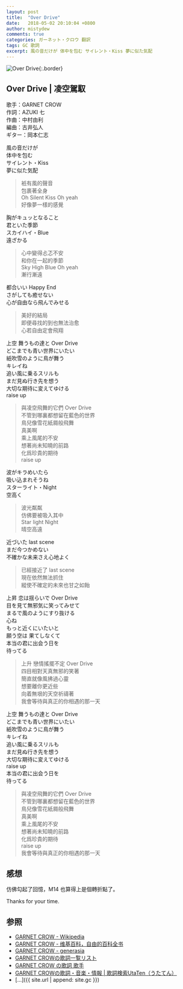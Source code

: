```yaml
---
layout: post
title:  "Over Drive"
date:   2018-05-02 20:10:04 +0800
author: mistydew
comments: true
categories: ガーネット・クロウ 翻訳
tags: GC 歌詞
excerpt: 風の音だけが 体中を包む サイレント・Kiss 夢に似た気配
---
```

![Over Drive](https://raw.githubusercontent.com/mistydew/gc2/master/cover/single/SG31_Over%20Drive.jpg){:.border}

## Over Drive | 凌空駕馭

歌手：GARNET CROW<br>
作詞：AZUKI 七<br>
作曲：中村由利<br>
編曲：古井弘人<br>
ギター：岡本仁志

風の音だけが<br>
体中を包む<br>
サイレント・Kiss<br>
夢に似た気配

> 衹有風的聲音<br>
> 包裹著全身<br>
> Oh Silent Kiss Oh yeah<br>
> 好像夢一樣的感覺

胸がキュッとなること<br>
君といた季節<br>
スカイハイ・Blue<br>
遠ざかる

> 心中變得忐忑不安<br>
> 和你在一起的季節<br>
> Sky High Blue Oh yeah<br>
> 漸行漸遠

都合いい Happy End<br>
さがしても癒せない<br>
心が自由なら飛んでみせる

> 美好的結局<br>
> 即便尋找的到也無法治愈<br>
> 心若自由定會飛翔

上空 舞うもの達と Over Drive<br>
どこまでも青い世界にいたい<br>
紙吹雪のように鳥が舞う<br>
キレイね<br>
追い風に乗るスリルも<br>
まだ見ぬ行き先を想う<br>
大切な期待に変えてゆける<br>
raise up

> 與凌空飛舞的它們 Over Drive<br>
> 不管到哪裏都想留在藍色的世界<br>
> 鳥兒像雪花紙屑般飛舞<br>
> 真美啊<br>
> 乘上風尾的不安<br>
> 想著尚未知曉的前路<br>
> 化爲珍貴的期待<br>
> raise up

波がキラめいたら<br>
吸い込まれそうね<br>
スターライト・Night<br>
空高く

> 波光粼粼<br>
> 仿佛要被吸入其中<br>
> Star light Night<br>
> 晴空高遠

近づいた last scene<br>
まだ今つかめない<br>
不確かな未来さえ心地よく

> 已經接近了 last scene<br>
> 現在依然無法抓住<br>
> 縱使不確定的未來也甘之如飴

上昇 恋は揺らいで Over Drive<br>
目を見て無邪気に笑ってみせて<br>
まるで風のようにすり抜ける<br>
心ね<br>
もっと近くにいたいと<br>
願う空は 果てしなくて<br>
本当の君に出会う日を<br>
待ってる

> 上升 戀情搖擺不定 Over Drive<br>
> 四目相對天真無邪的笑著<br>
> 簡直就像風拂過心靈<br>
> 想要離你更近些<br>
> 向着無垠的天空祈禱著<br>
> 我會等待與真正的你相遇的那一天

上空 舞うもの達と Over Drive<br>
どこまでも青い世界にいたい<br>
紙吹雪のように鳥が舞う<br>
キレイね<br>
追い風に乗るスリルも<br>
まだ見ぬ行き先を想う<br>
大切な期待に変えてゆける<br>
raise up<br>
本当の君に出会う日を<br>
待ってる

> 與凌空飛舞的它們 Over Drive<br>
> 不管到哪裏都想留在藍色的世界<br>
> 鳥兒像雪花紙屑般飛舞<br>
> 真美啊<br>
> 乘上風尾的不安<br>
> 想著尚未知曉的前路<br>
> 化爲珍貴的期待<br>
> raise up<br>
> 我會等待與真正的你相遇的那一天

## 感想
仿佛勾起了回憶，M14 也算得上是個轉折點了。

Thanks for your time.

## 参照
* [GARNET CROW - Wikipedia](https://ja.wikipedia.org/wiki/GARNET_CROW)
* [GARNET CROW - 维基百科，自由的百科全书](https://zh.wikipedia.org/wiki/GARNET_CROW)
* [GARNET CROW - generasia](https://www.generasia.com/wiki/GARNET_CROW)
* [GARNET CROWの歌詞一覧リスト](https://www.uta-net.com/artist/344)
* [GARNET CROW の歌詞 歌手](http://www.kasi-time.com/subcat-uta-167-1.html)
* [GARNET CROWの歌詞・音楽・情報 \| 歌詞検索UtaTen（うたてん）](https://utaten.com/artist/GARNET+CROW)
* [...]({{ site.url | append: site.gc }})
